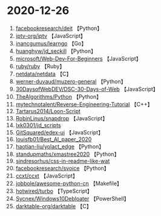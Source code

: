 # 2020-12-26

1. [facebookresearch/deit](https://github.com/facebookresearch/deit) 【Python】
2. [iptv-org/iptv](https://github.com/iptv-org/iptv) 【JavaScript】
3. [inancgumus/learngo](https://github.com/inancgumus/learngo) 【Go】
4. [huanghyw/jd_seckill](https://github.com/huanghyw/jd_seckill) 【Python】
5. [microsoft/Web-Dev-For-Beginners](https://github.com/microsoft/Web-Dev-For-Beginners) 【JavaScript】
6. [ruby/ruby](https://github.com/ruby/ruby) 【Ruby】
7. [netdata/netdata](https://github.com/netdata/netdata) 【C】
8. [werner-duvaud/muzero-general](https://github.com/werner-duvaud/muzero-general) 【Python】
9. [30DaysofWebDEV/DSC-30-Days-of-Web](https://github.com/30DaysofWebDEV/DSC-30-Days-of-Web) 【JavaScript】
10. [TheAlgorithms/Python](https://github.com/TheAlgorithms/Python) 【Python】
11. [mytechnotalent/Reverse-Engineering-Tutorial](https://github.com/mytechnotalent/Reverse-Engineering-Tutorial) 【C++】
12. [Tartarus2014/Loon-Script](https://github.com/Tartarus2014/Loon-Script) 
13. [RobinLinus/snapdrop](https://github.com/RobinLinus/snapdrop) 【JavaScript】
14. [lxk0301/jd_scripts](https://github.com/lxk0301/jd_scripts) 
15. [GitSquared/edex-ui](https://github.com/GitSquared/edex-ui) 【JavaScript】
16. [louisfb01/Best_AI_paper_2020](https://github.com/louisfb01/Best_AI_paper_2020) 
17. [haotian-liu/yolact_edge](https://github.com/haotian-liu/yolact_edge) 【Python】
18. [standupmaths/xmastree2020](https://github.com/standupmaths/xmastree2020) 【Python】
19. [sindresorhus/css-in-readme-like-wat](https://github.com/sindresorhus/css-in-readme-like-wat) 
20. [facebookresearch/svoice](https://github.com/facebookresearch/svoice) 【Python】
21. [ccxt/ccxt](https://github.com/ccxt/ccxt) 【JavaScript】
22. [jobbole/awesome-python-cn](https://github.com/jobbole/awesome-python-cn) 【Makefile】
23. [hotwired/turbo](https://github.com/hotwired/turbo) 【TypeScript】
24. [Sycnex/Windows10Debloater](https://github.com/Sycnex/Windows10Debloater) 【PowerShell】
25. [darktable-org/darktable](https://github.com/darktable-org/darktable) 【C】
